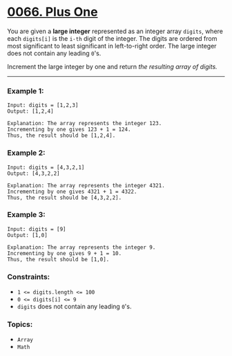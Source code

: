 # [0066. Plus One](https://leetcode.com/problems/plus-one/ "The LeetCode link")

You are given a **large integer** represented as an integer array `digits`, where each `digits[i]` is the `i-th` digit of the integer. The digits are ordered from most significant to least significant in left-to-right order. The large integer does not contain any leading `0`'s.

Increment the large integer by one and return *the resulting array of digits.*

---

### Example 1:
```
Input: digits = [1,2,3]
Output: [1,2,4]

Explanation: The array represents the integer 123.
Incrementing by one gives 123 + 1 = 124.
Thus, the result should be [1,2,4].
```

### Example 2:
```
Input: digits = [4,3,2,1]
Output: [4,3,2,2]

Explanation: The array represents the integer 4321.
Incrementing by one gives 4321 + 1 = 4322.
Thus, the result should be [4,3,2,2].
```

### Example 3:
```
Input: digits = [9]
Output: [1,0]

Explanation: The array represents the integer 9.
Incrementing by one gives 9 + 1 = 10.
Thus, the result should be [1,0].
```

### Constraints:

* `1 <= digits.length <= 100`
* `0 <= digits[i] <= 9`
* `digits` does not contain any leading `0`'s.

### Topics:

* `Array`
* `Math` 